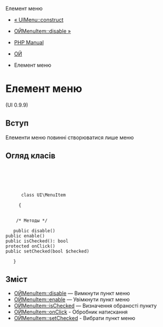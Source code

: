 Елемент меню

-   [« UIMenu::construct](ui-menu.construct.html)
    
-   [ОЙMenuItem::disable »](ui-menuitem.disable.html)
    
-   [PHP Manual](index.html)
    
-   [ОЙ](book.ui.html)
    
-   Елемент меню
    

# Елемент меню

(UI 0.9.9)

## Вступ

Елементи меню повинні створюватися лише меню

## Огляд класів

```classsynopsis



    
     
      class UI\MenuItem
     
     {


    /* Методы */
    
   public disable()
public enable()
public isChecked(): bool
protected onClick()
public setChecked(bool $checked)

   }
```

## Зміст

-   [ОЙMenuItem::disable](ui-menuitem.disable.html) — Вимкнути пункт меню
-   [ОЙMenuItem::enable](ui-menuitem.enable.html) — Увімкнути пункт меню
-   [ОЙMenuItem::isChecked](ui-menuitem.ischecked.html) — Визначення обраності пункту
-   [ОЙMenuItem::onClick](ui-menuitem.onclick.html) - Обробник натискання
-   [ОЙMenuItem::setChecked](ui-menuitem.setchecked.html) - Вибрати пункт меню